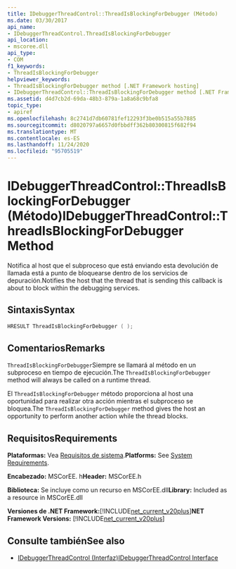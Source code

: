 ```yaml
---
title: IDebuggerThreadControl::ThreadIsBlockingForDebugger (Método)
ms.date: 03/30/2017
api_name:
- IDebuggerThreadControl.ThreadIsBlockingForDebugger
api_location:
- mscoree.dll
api_type:
- COM
f1_keywords:
- ThreadIsBlockingForDebugger
helpviewer_keywords:
- ThreadIsBlockingForDebugger method [.NET Framework hosting]
- IDebuggerThreadControl::ThreadIsBlockingForDebugger method [.NET Framework hosting]
ms.assetid: d4d7cb2d-69da-48b3-879a-1a8a68c9bfa8
topic_type:
- apiref
ms.openlocfilehash: 8c2741d7db60781fef12293f3be0b515a55b7885
ms.sourcegitcommit: d8020797a6657d0fbbdff362b80300815f682f94
ms.translationtype: MT
ms.contentlocale: es-ES
ms.lasthandoff: 11/24/2020
ms.locfileid: "95705519"
---
```

# <a name="idebuggerthreadcontrolthreadisblockingfordebugger-method"></a><span data-ttu-id="e870e-102">IDebuggerThreadControl::ThreadIsBlockingForDebugger (Método)</span><span class="sxs-lookup"><span data-stu-id="e870e-102">IDebuggerThreadControl::ThreadIsBlockingForDebugger Method</span></span>

<span data-ttu-id="e870e-103">Notifica al host que el subproceso que está enviando esta devolución de llamada está a punto de bloquearse dentro de los servicios de depuración.</span><span class="sxs-lookup"><span data-stu-id="e870e-103">Notifies the host that the thread that is sending this callback is about to block within the debugging services.</span></span>  
  
## <a name="syntax"></a><span data-ttu-id="e870e-104">Sintaxis</span><span class="sxs-lookup"><span data-stu-id="e870e-104">Syntax</span></span>  
  
```cpp  
HRESULT ThreadIsBlockingForDebugger ( );  
```  
  
## <a name="remarks"></a><span data-ttu-id="e870e-105">Comentarios</span><span class="sxs-lookup"><span data-stu-id="e870e-105">Remarks</span></span>  

 <span data-ttu-id="e870e-106">`ThreadIsBlockingForDebugger`Siempre se llamará al método en un subproceso en tiempo de ejecución.</span><span class="sxs-lookup"><span data-stu-id="e870e-106">The `ThreadIsBlockingForDebugger` method will always be called on a runtime thread.</span></span>  
  
 <span data-ttu-id="e870e-107">El `ThreadIsBlockingForDebugger` método proporciona al host una oportunidad para realizar otra acción mientras el subproceso se bloquea.</span><span class="sxs-lookup"><span data-stu-id="e870e-107">The `ThreadIsBlockingForDebugger` method gives the host an opportunity to perform another action while the thread blocks.</span></span>  
  
## <a name="requirements"></a><span data-ttu-id="e870e-108">Requisitos</span><span class="sxs-lookup"><span data-stu-id="e870e-108">Requirements</span></span>  

 <span data-ttu-id="e870e-109">**Plataformas:** Vea [Requisitos de sistema](../../get-started/system-requirements.md).</span><span class="sxs-lookup"><span data-stu-id="e870e-109">**Platforms:** See [System Requirements](../../get-started/system-requirements.md).</span></span>  
  
 <span data-ttu-id="e870e-110">**Encabezado:** MSCorEE. h</span><span class="sxs-lookup"><span data-stu-id="e870e-110">**Header:** MSCorEE.h</span></span>  
  
 <span data-ttu-id="e870e-111">**Biblioteca:** Se incluye como un recurso en MSCorEE.dll</span><span class="sxs-lookup"><span data-stu-id="e870e-111">**Library:** Included as a resource in MSCorEE.dll</span></span>  
  
 <span data-ttu-id="e870e-112">**Versiones de .NET Framework:**[!INCLUDE[net_current_v20plus](../../../../includes/net-current-v20plus-md.md)]</span><span class="sxs-lookup"><span data-stu-id="e870e-112">**NET Framework Versions:** [!INCLUDE[net_current_v20plus](../../../../includes/net-current-v20plus-md.md)]</span></span>  
  
## <a name="see-also"></a><span data-ttu-id="e870e-113">Consulte también</span><span class="sxs-lookup"><span data-stu-id="e870e-113">See also</span></span>

- [<span data-ttu-id="e870e-114">IDebuggerThreadControl (Interfaz)</span><span class="sxs-lookup"><span data-stu-id="e870e-114">IDebuggerThreadControl Interface</span></span>](idebuggerthreadcontrol-interface.md)
